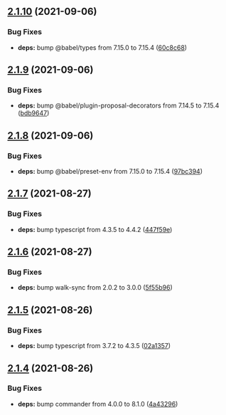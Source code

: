 ## [2.1.10](https://github.com/rajasegar/ember-gen-uml/compare/v2.1.9...v2.1.10) (2021-09-06)


### Bug Fixes

* **deps:** bump @babel/types from 7.15.0 to 7.15.4 ([60c8c68](https://github.com/rajasegar/ember-gen-uml/commit/60c8c68064da4be2f964f047e9761b13ef11eaed))

## [2.1.9](https://github.com/rajasegar/ember-gen-uml/compare/v2.1.8...v2.1.9) (2021-09-06)


### Bug Fixes

* **deps:** bump @babel/plugin-proposal-decorators from 7.14.5 to 7.15.4 ([bdb9647](https://github.com/rajasegar/ember-gen-uml/commit/bdb96472b97a36be29bb3df10a65f4134d44c738))

## [2.1.8](https://github.com/rajasegar/ember-gen-uml/compare/v2.1.7...v2.1.8) (2021-09-06)


### Bug Fixes

* **deps:** bump @babel/preset-env from 7.15.0 to 7.15.4 ([97bc394](https://github.com/rajasegar/ember-gen-uml/commit/97bc39487e894301e2061f3c5320bec11bc5b4c2))

## [2.1.7](https://github.com/rajasegar/ember-gen-uml/compare/v2.1.6...v2.1.7) (2021-08-27)


### Bug Fixes

* **deps:** bump typescript from 4.3.5 to 4.4.2 ([447f59e](https://github.com/rajasegar/ember-gen-uml/commit/447f59eb832d69c03e080a17029aab8f22c85d6d))

## [2.1.6](https://github.com/rajasegar/ember-gen-uml/compare/v2.1.5...v2.1.6) (2021-08-27)


### Bug Fixes

* **deps:** bump walk-sync from 2.0.2 to 3.0.0 ([5f55b96](https://github.com/rajasegar/ember-gen-uml/commit/5f55b96c9569597963653115000281a88f71998d))

## [2.1.5](https://github.com/rajasegar/ember-gen-uml/compare/v2.1.4...v2.1.5) (2021-08-26)


### Bug Fixes

* **deps:** bump typescript from 3.7.2 to 4.3.5 ([02a1357](https://github.com/rajasegar/ember-gen-uml/commit/02a13575c3c4f60d4a6a0399d8ae47919c6f5e6b))

## [2.1.4](https://github.com/rajasegar/ember-gen-uml/compare/v2.1.3...v2.1.4) (2021-08-26)


### Bug Fixes

* **deps:** bump commander from 4.0.0 to 8.1.0 ([4a43296](https://github.com/rajasegar/ember-gen-uml/commit/4a4329669b2e724eec3edcd9a21039da5a79f3b0))
